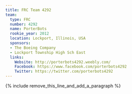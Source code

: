 ```yaml
---
title: FRC Team 4292
team:
  type: FRC
  number: 4292
  name: PorterBots
  rookie_year: 2012
  location: Lockport, Illinois, USA
  sponsors:
  - The Boeing Company
  - Lockport Township High Sch East
  links:
    Website: http://porterbots4292.weebly.com/
    Facebook: https://www.facebook.com/porterbots4292
    Twitter: https://twitter.com/porterbots4292
---
```


{% include remove_this_line_and_add_a_paragraph %}